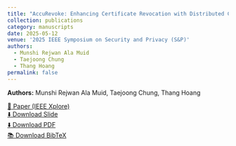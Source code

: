```yaml
---
title: "AccuRevoke: Enhancing Certificate Revocation with Distributed Cryptographic Accumulators"
collection: publications
category: manuscripts
date: 2025-05-12
venue: '2025 IEEE Symposium on Security and Privacy (S&P)'
authors:
  - Munshi Rejwan Ala Muid
  - Taejoong Chung
  - Thang Hoang
permalink: false
---
```


**Authors:** Munshi Rejwan Ala Muid, Taejoong Chung, Thang Hoang

[📄 Paper (IEEE Xplore)](https://ieeexplore.ieee.org/abstract/document/11023290)  
[⬇️ Download Slide](http://rezwan-muid.github.io/files/accurevokeslide.pdf)  
[⬇️ Download PDF](http://rezwan-muid.github.io/files/AccuRevoke_Enhancing_Certificate_Revocation_with_Distributed_Cryptographic_Accumulators.pdf)  
[📚 Download BibTeX](http://rezwan-muid.github.io/files/accurevoke.bib.zip)
